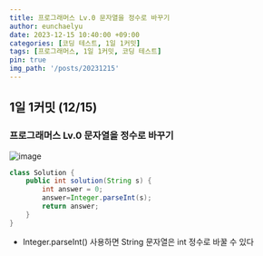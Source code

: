 ```yaml
---
title: 프로그래머스 Lv.0 문자열을 정수로 바꾸기
author: eunchaelyu
date: 2023-12-15 10:40:00 +09:00
categories: [코딩 테스트, 1일 1커밋]
tags: [프로그래머스, 1일 1커밋, 코딩 테스트]
pin: true
img_path: '/posts/20231215'
---
```


## 1일 1커밋 (12/15)    
### 프로그래머스 Lv.0 문자열을 정수로 바꾸기   
![image](https://github.com/eunchaelyu/eunchaelyu.github.io/assets/119996957/d09c5e4b-35c6-4646-bd2e-eecbac7906c9)



```java  
class Solution {
    public int solution(String s) {
        int answer = 0;
        answer=Integer.parseInt(s);
        return answer;
    }
}
```

- Integer.parseInt() 사용하면 String 문자열은 int 정수로 바꿀 수 있다
   







